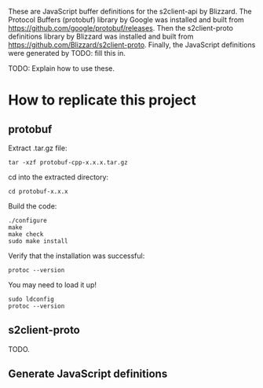 These are JavaScript buffer definitions for the s2client-api by Blizzard. The Protocol Buffers (protobuf) library by Google was installed and built from https://github.com/google/protobuf/releases. Then the s2client-proto definitions library by Blizzard was installed and built from https://github.com/Blizzard/s2client-proto. Finally, the JavaScript definitions were generated by TODO: fill this in.

TODO: Explain how to use these.

# How to replicate this project
## protobuf
Extract .tar.gz file:
```
tar -xzf protobuf-cpp-x.x.x.tar.gz
```
cd into the extracted directory:
```
cd protobuf-x.x.x
```
Build the code:
```
./configure
make
make check
sudo make install
```
Verify that the installation was successful:
```
protoc --version
```
You may need to load it up!
```
sudo ldconfig
protoc --version
```

## s2client-proto
TODO.

## Generate JavaScript definitions
